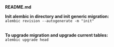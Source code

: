 **README.md**

**Init alembic in directory and init generic migration:**\
`alembic revision --autogenerate -m "init"`


\
**To upgrade migration and upgrade current tables:** \
`alembic upgrade head`

